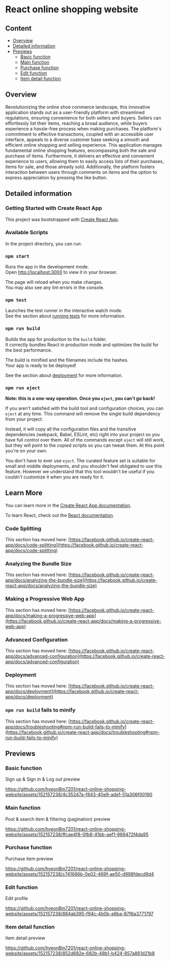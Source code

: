 # React online shopping website

## Content 

- [Overview](#overview)
- [Detailed information](#detailed-information)
- [Previews](#previews)
  - [Basic function](#basic-function)
  - [Main function](#main-function)
  - [Purchase function](#purchase-function)
  - [Edit function](#edit-function)
  - [Item detail function](#item-detail-function)
 
## Overview

Revolutionizing the online shoe commerce landscape, this innovative application stands out as a user-friendly platform with streamlined regulations, ensuring convenience for both sellers and buyers. Sellers can effortlessly list their items, reaching a broad audience, while buyers experience a hassle-free process when making purchases. The platform's commitment to effective transactions, coupled with an accessible user interface, appeals to a diverse customer base seeking a smooth and efficient online shopping and selling experience. 
This application manages fundamental online shopping features, encompassing both the sale and purchase of items. Furthermore, it delivers an effective and convenient experience to users, allowing them to easily access lists of their purchases, items for sale, and those already sold. Additionally, the platform fosters interaction between users through comments on items and the option to express appreciation by pressing the like button.

## Detailed information
### Getting Started with Create React App

This project was bootstrapped with [Create React App](https://github.com/facebook/create-react-app).

### Available Scripts

In the project directory, you can run:

### `npm start`

Runs the app in the development mode.\
Open [http://localhost:3000](http://localhost:3000) to view it in your browser.

The page will reload when you make changes.\
You may also see any lint errors in the console.

### `npm test`

Launches the test runner in the interactive watch mode.\
See the section about [running tests](https://facebook.github.io/create-react-app/docs/running-tests) for more information.

### `npm run build`

Builds the app for production to the `build` folder.\
It correctly bundles React in production mode and optimizes the build for the best performance.

The build is minified and the filenames include the hashes.\
Your app is ready to be deployed!

See the section about [deployment](https://facebook.github.io/create-react-app/docs/deployment) for more information.

### `npm run eject`

**Note: this is a one-way operation. Once you `eject`, you can't go back!**

If you aren't satisfied with the build tool and configuration choices, you can `eject` at any time. This command will remove the single build dependency from your project.

Instead, it will copy all the configuration files and the transitive dependencies (webpack, Babel, ESLint, etc) right into your project so you have full control over them. All of the commands except `eject` will still work, but they will point to the copied scripts so you can tweak them. At this point you're on your own.

You don't have to ever use `eject`. The curated feature set is suitable for small and middle deployments, and you shouldn't feel obligated to use this feature. However we understand that this tool wouldn't be useful if you couldn't customize it when you are ready for it.

## Learn More

You can learn more in the [Create React App documentation](https://facebook.github.io/create-react-app/docs/getting-started).

To learn React, check out the [React documentation](https://reactjs.org/).

### Code Splitting

This section has moved here: [https://facebook.github.io/create-react-app/docs/code-splitting](https://facebook.github.io/create-react-app/docs/code-splitting)

### Analyzing the Bundle Size

This section has moved here: [https://facebook.github.io/create-react-app/docs/analyzing-the-bundle-size](https://facebook.github.io/create-react-app/docs/analyzing-the-bundle-size)

### Making a Progressive Web App

This section has moved here: [https://facebook.github.io/create-react-app/docs/making-a-progressive-web-app](https://facebook.github.io/create-react-app/docs/making-a-progressive-web-app)

### Advanced Configuration

This section has moved here: [https://facebook.github.io/create-react-app/docs/advanced-configuration](https://facebook.github.io/create-react-app/docs/advanced-configuration)

### Deployment

This section has moved here: [https://facebook.github.io/create-react-app/docs/deployment](https://facebook.github.io/create-react-app/docs/deployment)

### `npm run build` fails to minify

This section has moved here: [https://facebook.github.io/create-react-app/docs/troubleshooting#npm-run-build-fails-to-minify](https://facebook.github.io/create-react-app/docs/troubleshooting#npm-run-build-fails-to-minify)

## Previews

### Basic function
Sign up & Sign in & Log out preview

https://github.com/hyeonBin7201/react-online-shopping-website/assets/152157238/4c35247a-f843-40e9-ade1-51a306f00190

### Main function
Post & search item & filtering (pagination) preview

https://github.com/hyeonBin7201/react-online-shopping-website/assets/152157238/ffcae4f8-0fb8-41bb-aef1-969472f4da95

### Purchase function
Purchase item preview

https://github.com/hyeonBin7201/react-online-shopping-website/assets/152157238/c741666b-0e02-469f-ae50-d998fdecd9d4

### Edit function
Edit profile

https://github.com/hyeonBin7201/react-online-shopping-website/assets/152157238/884ab395-f94c-4b0b-a6ba-87f6a3771797

### Item detail function
Item detail preview

https://github.com/hyeonBin7201/react-online-shopping-website/assets/152157238/852d682e-682b-48b1-b424-857a861d21b8

